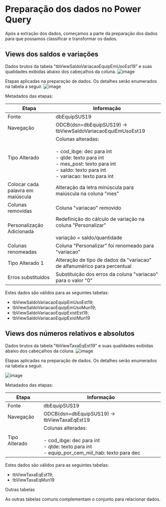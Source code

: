   # Preparação dos dados no Power Query
  Após a extração dos dados, começamos a parte da preparação dos dados para que possamos classificar e transformar os dados. 
  ## Views dos saldos e variações
  
  Dados brutos da tabela "tbViewSaldoVariacaoEquipEmUsoEst19" e suas qualidades exibidas abaixo dos cabeçalhos da coluna.
  ![image](https://user-images.githubusercontent.com/83841974/134354643-d7760953-e0b6-420e-a4ec-64d1ef55a4d0.png)
  
  Etapas aplicadas na preparação de dados. Os detalhes serão enumerados na tabela a seguir.
  ![image](https://user-images.githubusercontent.com/83841974/134359941-0c5dcdaa-7efa-4e85-984b-b918ce7aa28e.png)

  Metadados das etapas:
  
| Etapa                             | Informação                                                                                                                                                                 |
|-----------------------------------|----------------------------------------------------------------------------------------------------------------------------------------------------------------------------|
| Fonte                             | dbEquipSUS19                                                                                                                                                               |
| Navegação                         | ODCB(dsn=dbEquipSUS19) -> tbViewSaldoVariacaoEquiEmUsoEst19                                                                                                                                          |
| Tipo Alterado                     | Colunas alteradas: <br><br> - cod_ibge: dec para int<br> - qtde: texto para int<br> - mes_post: texto para int <br> - saldo: texto para int<br> - variacao: texto para int |
| Colocar cada palavra em maiúscula | Alteração da letra minúscula para maiúscula na coluna "mes"                                                                                                                |
| Colunas removidas                 | Coluna "variacao" removido                                                                                                                                                 |
| Personalização Adicionada         | Redefinição do cálculo de variação na coluna "Personalizar"<br><br>variação = saldo/quantidade                                                                             |
| Colunas renomeadas                | Coluna "Personalizar" foi renomeado para "variacao"                                                                                                                        |
| Tipo Alterado 1                   | Alteração de tipo de dados da "variacao" de alfanumérico para percentual                                                                                                   |
| Erros substituídos                | Substituição dos erros da coluna "variacao" para o valor "0"         

Estes dados são válidos para as seguintes tabelas: 

- tbViewSaldoVariacaoEquipEmUsoEst19;
- tbViewSaldoVariacaoEquipEmUsoMun19;
- tbViewSaldoVariacaoEquipExistEst19;
- tbViewSaldoVariacaoEquipExistMun19

## Views dos números relativos e absolutos

Dados brutos da tabela "tbViewTaxaEqEst19" e suas qualidades exibidas abaixo dos cabeçalhos da coluna.
![image](https://user-images.githubusercontent.com/83841974/134394289-2395b205-7b3c-45ca-99f3-7dcc59966c56.png)

Etapas aplicadas na preparação de dados. Os detalhes serão enumerados na tabela a seguir.

![image](https://user-images.githubusercontent.com/83841974/134394668-e87e1d92-d9c6-4f7c-ae93-438925573eab.png)

Metadados das etapas:

| Etapa         | Informação                                                                                                               |
|---------------|--------------------------------------------------------------------------------------------------------------------------|
| Fonte         | dbEquipSUS19                                                                                                             |
| Navegação     | ODCB(dsn=dbEquipSUS19) -> tbViewTaxaEqEst19                                                                              |
| Tipo Alterado | Colunas alteradas: <br><br>- cod_ibge: dec para int<br>- qtde: texto para int<br>- equip_por_cem_mil_hab: texto para dec |

Estes dados são válidos para as seguintes tabelas: 

- tbViewTaxaEqEst19;
- tbViewTaxaEqMun19

Outras tabelas

As outras tabelas comuns complementam o conjunto para relacionar dados. 
